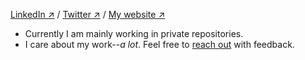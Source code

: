 [LinkedIn ↗](https://www.linkedin.com/in/giovanni-assad/) /
[Twitter ↗](https://x.com/giovabattelli) /
[My website ↗](https://giovabattelli.com)

- Currently I am mainly working in private repositories.
- I care about my work--*a lot*. Feel free to [reach out](mailto:giovabattelli@gmail.com) with feedback.
